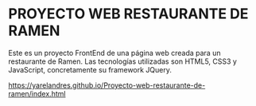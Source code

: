 #  PROYECTO WEB RESTAURANTE DE RAMEN

Este es un proyecto FrontEnd de una página web creada para un restaurante de Ramen. Las tecnologías utilizadas son HTML5, CSS3 y JavaScript, concretamente su framework JQuery.

https://yarelandres.github.io/Proyecto-web-restaurante-de-ramen/index.html


